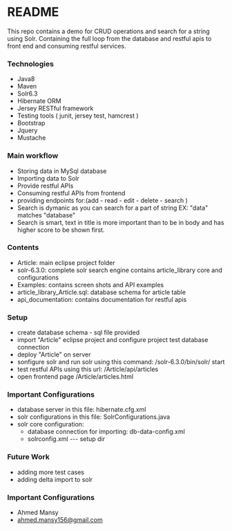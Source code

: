 # README #

This repo contains a demo for CRUD operations and search for a string using Solr.
Containing the full loop from the database and restful apis to front end and consuming restful services.

### Technologies ###

* Java8
* Maven
* Solr6.3
* Hibernate ORM
* Jersey RESTful framework
* Testing tools ( junit, jersey test, hamcrest )
* Bootstrap
* Jquery
* Mustache

### Main workflow ###

* Storing data in MySql database
* Importing data to Solr
* Provide restful APIs
* Consuming restful APIs from frontend
* providing endpoints for:(add - read - edit - delete - search )
* Search is dymanic as you can search for a part of string EX: "data" matches "database"
* Search is smart, text in title is more important than to be in body and has higher score to be shown first.

### Contents ###

* Article: main eclipse project folder
* solr-6.3.0: complete solr search engine contains article_library core and configurations 
* Examples: contains screen	 shots and API examples
* article_library_Article.sql:  database schema for article table
* api_documentation: contains documentation for restful apis

### Setup ###

* create database schema - sql file provided
* import "Article" eclipse project and configure project test database connection
* deploy "Article" on server
* sonfigure solr and run solr using this command: /solr-6.3.0/bin/solr/ start 
* test restful APIs using this url: /Article/api/articles
* open frontend page /Article/articles.html

### Important Configurations ###

* database server in this file: hibernate.cfg.xml
* solr configurations in this file: SolrConfigurations.java
* solr core configuration:
	- database connection for importing: db-data-config.xml
	- solrconfig.xml --- setup dir

### Future Work ###

* adding more test cases
* adding delta import to solr

### Important Configurations ###
* Ahmed Mansy
* ahmed.mansy156@gmail.com
